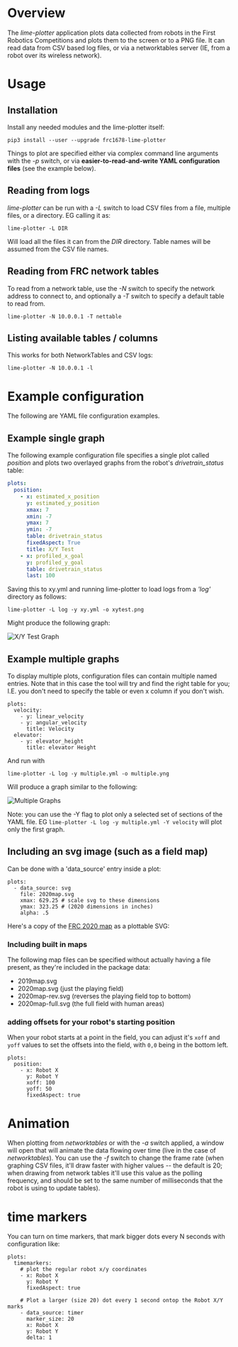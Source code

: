 # Overview

The *lime-plotter* application plots data collected from robots in
the First Robotics Competitions and plots them to the screen or to a
PNG file.  It can read data from CSV based log files, or via a
networktables server (IE, from a robot over its wireless network).

# Usage

## Installation

Install any needed modules and the lime-plotter itself:

```
pip3 install --user --upgrade frc1678-lime-plotter
```

Things to plot are specified either via complex command line arguments
with the *-p* switch, or via **easier-to-read-and-write YAML
configuration files** (see the example below).

## Reading from logs

*lime-plotter* can be run with a *-L* switch to load CSV files from a
file, multiple files, or a directory.  EG calling it as:

    lime-plotter -L DIR
	
Will load all the files it can from the *DIR* directory.  Table names
will be assumed from the CSV file names.

## Reading from FRC network tables

To read from a network table, use the *-N* switch to specify the
network address to connect to, and optionally a *-T* switch to specify
a default table to read from.

    lime-plotter -N 10.0.0.1 -T nettable

## Listing available tables / columns

This works for both NetworkTables and CSV logs:

    lime-plotter -N 10.0.0.1 -l

# Example configuration

The following are YAML file configuration examples.

## Example single graph

The following example configuration file specifies a single plot
called *position* and plots two overlayed graphs from the
robot's *drivetrain_status* table:

``` yaml
plots:
  position:
    - x: estimated_x_position
      y: estimated_y_position
      xmax: 7
      xmin: -7
      ymax: 7
      ymin: -7
      table: drivetrain_status
      fixedAspect: True
      title: X/Y Test
    - x: profiled_x_goal
      y: profiled_y_goal
      table: drivetrain_status
      last: 100
```

Saving this to xy.yml and running lime-plotter to load logs from a
*'log'* directory as follows:

    lime-plotter -L log -y xy.yml -o xytest.png
	
Might produce the following graph:

![X/Y Test Graph](./images/xytest.png)

## Example multiple graphs

To display multiple plots, configuration files can contain multiple
named entries.  Note that in this case the tool will try and find the
right table for you; I.E. you don't need to specify the table or even
x column if you don't wish.

    plots:
      velocity:
        - y: linear_velocity
        - y: angular_velocity
          title: Velocity
      elevator:
        - y: elevator_height
          title: elevator Height

And run with

    lime-plotter -L log -y multiple.yml -o multiple.yng
	
Will produce a graph similar to the following:

![Multiple Graphs](./images/multiple.png)

Note: you can use the -Y flag to plot only a selected set of sections
of the YAML file.  EG `lime-plotter -L log -y multiple.yml -Y velocity`
will plot only the first graph.

## Including an svg image (such as a field map)

Can be done with a 'data_source' entry inside a plot:

    plots:
      - data_source: svg
        file: 2020map.svg
        xmax: 629.25 # scale svg to these dimensions
        ymax: 323.25 # (2020 dimensions in inches)
        alpha: .5

Here's a copy of the [FRC 2020 map] as a plottable SVG:

[FRC 2020 map]: ./images/2020map.svg

### Including built in maps

The following map files can be specified without actually having a
file present, as they're included in the package data:

- 2019map.svg
- 2020map.svg      (just the playing field)
- 2020map-rev.svg  (reverses the playing field top to bottom)
- 2020map-full.svg (the full field with human areas)

### adding offsets for your robot's starting position

When your robot starts at a point in the field, you can adjust it's
`xoff` and `yoff` values to set the offsets into the field, with `0,0`
being in the bottom left.

```
plots:
  position:
    - x: Robot X
      y: Robot Y
      xoff: 100
      yoff: 50
      fixedAspect: true
```

# Animation

When plotting from *networktables* or with the *-a* switch applied,
a window will open that will animate the data flowing over time (live
in the case of *networktables*).  You can use the *-f* switch to
change the frame rate (when graphing CSV files, it'll draw faster with
higher values -- the default is 20; when drawing from network tables
it'll use this value as the polling frequency, and should be set to
the same number of milliseconds that the robot is using to update tables).

# time markers

You can turn on time markers, that mark bigger dots every N seconds
with configuration like:

```
plots:
  timemarkers:
    # plot the regular robot x/y coordinates
    - x: Robot X
      y: Robot Y
      fixedAspect: true

    # Plot a larger (size 20) dot every 1 second ontop the Robot X/Y marks
    - data_source: timer
      marker_size: 20
      x: Robot X
      y: Robot Y
      delta: 1
```
